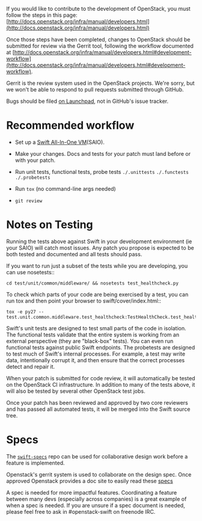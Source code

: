 If you would like to contribute to the development of OpenStack,
you must follow the steps in this page: [http://docs.openstack.org/infra/manual/developers.html](http://docs.openstack.org/infra/manual/developers.html)

Once those steps have been completed, changes to OpenStack
should be submitted for review via the Gerrit tool, following
the workflow documented at [http://docs.openstack.org/infra/manual/developers.html#development-workflow](http://docs.openstack.org/infra/manual/developers.html#development-workflow).

Gerrit is the review system used in the OpenStack projects.  We're sorry, but
we won't be able to respond to pull requests submitted through GitHub.

Bugs should be filed [on Launchpad](https://bugs.launchpad.net/swift),
not in GitHub's issue tracker.

Recommended workflow
====================

 * Set up a [Swift All-In-One VM](http://docs.openstack.org/developer/swift/development_saio.html)(SAIO).

 * Make your changes. Docs and tests for your patch must land before
   or with your patch.

 * Run unit tests, functional tests, probe tests
   ``./.unittests``
   ``./.functests``
   ``./.probetests``

 * Run ``tox`` (no command-line args needed)

 * ``git review``

Notes on Testing
================

Running the tests above against Swift in your development environment (ie
your SAIO) will catch most issues. Any patch you propose is expected to be
both tested and documented and all tests should pass.

If you want to run just a subset of the tests while you are developing, you
can use nosetests::

    cd test/unit/common/middleware/ && nosetests test_healthcheck.py

To check which parts of your code are being exercised by a test, you can run
tox and then point your browser to swift/cover/index.html::

    tox -e py27 -- test.unit.common.middleware.test_healthcheck:TestHealthCheck.test_healthcheck

Swift's unit tests are designed to test small parts of the code in isolation.
The functional tests validate that the entire system is working from an
external perspective (they are "black-box" tests). You can even run functional
tests against public Swift endpoints. The probetests are designed to test much
of Swift's internal processes. For example, a test may write data,
intentionally corrupt it, and then ensure that the correct processes detect
and repair it.

When your patch is submitted for code review, it will automatically be tested
on the OpenStack CI infrastructure. In addition to many of the tests above, it
will also be tested by several other OpenStack test jobs.

Once your patch has been reviewed and approved by two core reviewers and has
passed all automated tests, it will be merged into the Swift source tree.

Specs
=====

The [``swift-specs``](https://github.com/openstack/swift-specs) repo
can be used for collaborative design work before a feature is implemented.

Openstack's gerrit system is used to collaborate on the design spec. Once 
approved Openstack provides a doc site to easily read these [specs](http://specs.openstack.org/openstack/swift-specs/)

A spec is needed for more impactful features. Coordinating a feature between
many devs (especially across companies) is a great example of when a spec is
needed. If you are unsure if a spec document is needed, please feel free to
ask in #openstack-swift on freenode IRC.

